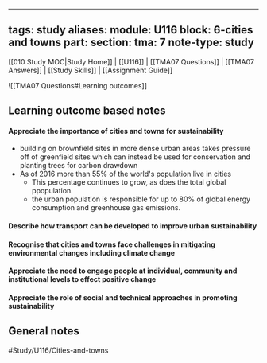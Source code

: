 
---
tags: study
aliases:
module: U116
block: 6-cities and towns
part: 
section: 
tma: 7
note-type: study
---
[[010 Study MOC|Study Home]] | [[U116]] | [[TMA07 Questions]] | [[TMA07 Answers]] | [[Study Skills]] | [[Assignment Guide]]

![[TMA07 Questions#Learning outcomes]]

## Learning outcome based notes

#### Appreciate the importance of cities and towns for sustainability
- building on brownfield sites in more dense urban areas takes pressure off of greenfield sites which can instead be used for conservation and planting trees for carbon drawdown
- As of 2016 more than 55% of the world's population live in cities
	- This percentage continues to grow, as does the total global ppopulation.
	- the urban population is responsible for up to 80% of global energy consumption and greenhouse gas emissions.


#### Describe how transport can be developed to improve urban sustainability


#### Recognise that cities and towns face challenges in mitigating environmental changes including climate change


#### Appreciate the need to engage people at individual, community and institutional levels to effect positive change


#### Appreciate the role of social and technical approaches in promoting sustainability



## General notes


#Study/U116/Cities-and-towns
